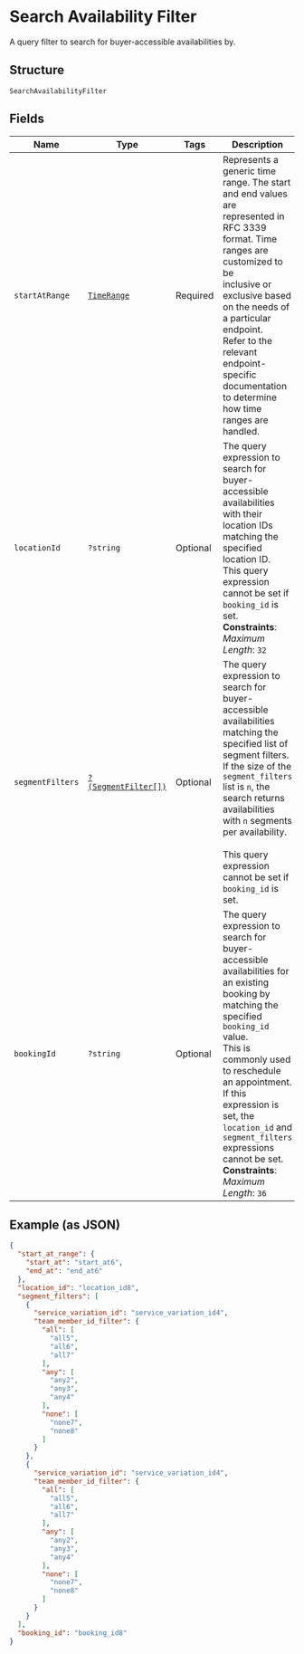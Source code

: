
# Search Availability Filter

A query filter to search for buyer-accessible availabilities by.

## Structure

`SearchAvailabilityFilter`

## Fields

| Name | Type | Tags | Description | Getter | Setter |
|  --- | --- | --- | --- | --- | --- |
| `startAtRange` | [`TimeRange`](../../doc/models/time-range.md) | Required | Represents a generic time range. The start and end values are<br>represented in RFC 3339 format. Time ranges are customized to be<br>inclusive or exclusive based on the needs of a particular endpoint.<br>Refer to the relevant endpoint-specific documentation to determine<br>how time ranges are handled. | getStartAtRange(): TimeRange | setStartAtRange(TimeRange startAtRange): void |
| `locationId` | `?string` | Optional | The query expression to search for buyer-accessible availabilities with their location IDs matching the specified location ID.<br>This query expression cannot be set if `booking_id` is set.<br>**Constraints**: *Maximum Length*: `32` | getLocationId(): ?string | setLocationId(?string locationId): void |
| `segmentFilters` | [`?(SegmentFilter[])`](../../doc/models/segment-filter.md) | Optional | The query expression to search for buyer-accessible availabilities matching the specified list of segment filters.<br>If the size of the `segment_filters` list is `n`, the search returns availabilities with `n` segments per availability.<br><br>This query expression cannot be set if `booking_id` is set. | getSegmentFilters(): ?array | setSegmentFilters(?array segmentFilters): void |
| `bookingId` | `?string` | Optional | The query expression to search for buyer-accessible availabilities for an existing booking by matching the specified `booking_id` value.<br>This is commonly used to reschedule an appointment.<br>If this expression is set, the `location_id` and `segment_filters` expressions cannot be set.<br>**Constraints**: *Maximum Length*: `36` | getBookingId(): ?string | setBookingId(?string bookingId): void |

## Example (as JSON)

```json
{
  "start_at_range": {
    "start_at": "start_at6",
    "end_at": "end_at6"
  },
  "location_id": "location_id8",
  "segment_filters": [
    {
      "service_variation_id": "service_variation_id4",
      "team_member_id_filter": {
        "all": [
          "all5",
          "all6",
          "all7"
        ],
        "any": [
          "any2",
          "any3",
          "any4"
        ],
        "none": [
          "none7",
          "none8"
        ]
      }
    },
    {
      "service_variation_id": "service_variation_id4",
      "team_member_id_filter": {
        "all": [
          "all5",
          "all6",
          "all7"
        ],
        "any": [
          "any2",
          "any3",
          "any4"
        ],
        "none": [
          "none7",
          "none8"
        ]
      }
    }
  ],
  "booking_id": "booking_id8"
}
```

